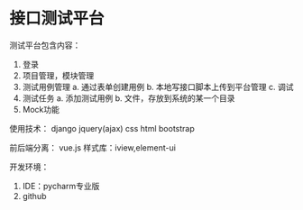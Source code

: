 # 接口测试平台
测试平台包含内容：

1. 登录
2. 项目管理，模块管理
3. 测试用例管理
    a. 通过表单创建用例
    b. 本地写接口脚本上传到平台管理
    c. 调试
4. 测试任务
    a. 添加测试用例
    b. 文件，存放到系统的某一个目录
5. Mock功能

使用技术：
django
jquery(ajax) css html
bootstrap

前后端分离：
vue.js
样式库：iview,element-ui


开发环境：
1. IDE：pycharm专业版
2. github